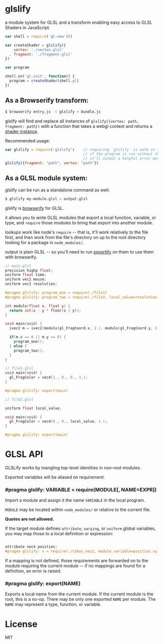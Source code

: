 # glslify

a module system for GLSL and a transform enabling easy access to GLSL Shaders in JavaScript.

```javascript
var shell = require('gl-now')()

var createShader = glslify({
    vertex: './vertex.glsl'
  , fragment: './fragment.glsl'
})

var program

shell.on('gl-init', function() {
  program = createShader(shell.gl)
})

```

## As a Browserify transform:

```bash
$ browserify entry.js -t glslify > bundle.js
```

glslify will find and replace all instances of `glslify({vertex: path, fragment: path})`
with a function that takes a webgl context and returns a [shader instance](npm.im/gl-shader-core).

Recommended usage:

```javascript
var glslify = require('glslify')    // requiring `glslify` is safe in this context.
                                    // if the program is run without the transform,
                                    // it'll output a helpful error message.
glslify({fragment: "path", vertex: "path"})
```

## As a GLSL module system:

glslify can be run as a standalone command as well:


```bash
$ glslify my-module.glsl > output.glsl
```

glslify is [browserify](https://github.com/substack/node-browserify) for GLSL.

it allows you to write GLSL modules that export a local function, variable, or type,
and `require` those modules to bring that export into another module.

lookups work like node's `require` -- that is, it'll work relatively to the file first,
and then work from the file's directory on up to the root directory looking for a package
in `node_modules/`.

output is plain GLSL -- so you'll need to run [exportify](https://github.com/substack/exportify)
on them to use them with browserify.

```c
// main.glsl
precision highp float;
uniform float time;
uniform vec2 mouse;
uniform vec2 resolution;

#pragma glslify: program_one = require(./file1)
#pragma glslify: program_two = require(./file2, local_value=resolution.x)

int modulo(float x, float y) {
  return int(x - y * floor(x / y));
}

void main(void) {
  ivec2 m = ivec2(modulo(gl_FragCoord.x, 2.), modulo(gl_FragCoord.y, 2.));

  if(m.x == 0 || m.y == 0) {
    program_one();
  } else { 
    program_two();
  }
}
```

```c
// file1.glsl
void main(void) {
  gl_FragColor = vec4(1., 0., 0., 1.);
}

#pragma glslify: export(main)
```

```c
// file2.glsl

uniform float local_value;

void main(void) {
  gl_FragColor = vec4(0., 0., local_value, 1.);
}

#pragma glslify: export(main)
```
# GLSL API

GLSLify works by mangling top-level identities in non-root modules.

Exported variables will be aliased on requirement.

### \#pragma glslify: VARIABLE = require(MODULE[, NAME=EXPR])

Import a module and assign it the name `VARIABLE` in the local program.

`MODULE` may be located within `node_modules/` or relative to the current file.

**Quotes are not allowed.**

If the target module defines `attribute`, `varying`, or `uniform` global variables,
you may map those to a local definition or expression:

```c

attribute vec4 position;
#pragma glslify: x = require(./takes_vec2, module_variable=position.xy)

```

If a mapping is not defined, those requirements are forwarded on to the module requiring
the current module -- if no mappings are found for a definition, an error is raised.

### \#pragma glslify: export(NAME)

Exports a local name from the current module. If the current module is the root, this is
a no-op. There may be only one exported `NAME` per module. The `NAME` may represent a
type, function, or variable.

# License

MIT
